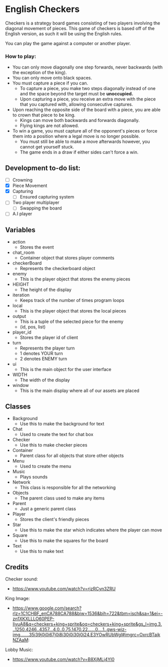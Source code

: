 # English Checkers
Checkers is a strategy board games consisting of two players involving the diagonal movement of pieces.
This game of checkers is based off of the English version, as such it will be using the English rules.

You can play the game against a computer or another player.

### How to play:
 - You can only move diagonally one step forwards, never backwards (with the exception of the king).
 - You can only move onto black spaces.
 - You must capture a piece if you can.
    - To capture a piece, you make two steps diagonally instead of one and the space beyond the target must be __unoccupied.__
    - Upon capturing a piece, you receive an extra move with the piece that you captured with, allowing consecutive captures.
 - Upon reaching the opposite side of the board with a piece, you are able to crown that piece to be king.
    - Kings can move both backwards and forwards diagonally.
    - Flying kings are not allowed.
 - To win a game, you must capture all of the opponent's pieces or force them into a position where a legal move is no longer possible.
    - You must still be able to make a move afterwards however, you cannot get yourself stuck.
    - The game ends in a draw if either sides can't force a win.

## Development to-do list:
 - [ ] Crowning
 - [X] Piece Movement
 - [X] Capturing
    - [ ] Ensured capturing system
 - [ ] Two player multiplayer
    - [ ] Swapping the board
 - [ ] A.I player

## Variables 
 - action
    - Stores the event
 - chat_room
    - Container object that stores player comments
 - checkerBoard
    - Represents the checkerboard object
 - enemy
    - This is the player object that stores the enemy pieces
 - HEIGHT
    - The height of the display
 - iteration
    - Keeps track of the number of times program loops
 - local
    - This is the player object that stores the local pieces
 - output
    - This is a tuple of the selected piece for the enemy
    - (id, pos, list)
 - player_id
    - Stores the player id of client
 - turn
    - Represents the player turn
    - 1 denotes YOUR turn
    - 2 denotes ENEMY turn
 - ui
    - This is the main object for the user interface
 - WIDTH
    - The width of the display
 - window
    - This is the main display where all of our assets are placed
## Classes
 - Background
    - Use this to make the background for text
 - Chat
    - Used to create the text for chat box
 - Checker
    - Use this to make checker pieces
 - Container
    - Parent class for all objects that store other objects
 - Menu
    - Used to create the menu
 - Music
    - Plays sounds
 - Network
    - This class is responsible for all the networking
 - Objects 
    - The parent class used to make any items
 - Parent
    - Just a generic parent class
 - Player
    - Stores the client's friendly pieces
 - Star
    - Use this to make the star which indicates where the player can move
 - Square
    - Use this to make the squares for the board
 - Text
    - Use this to make text
## Credits
Checker sound:
- https://www.youtube.com/watch?v=rjzRCyn3ZRU

King Image:
- https://www.google.com/search?rlz=1C1CHBF_enCA788CA788&biw=1536&bih=722&tbm=isch&sa=1&ei=-zn1XKXLLLO60PEP-IiyuA8&q=checkers+king+sprite&oq=checkers+king+sprite&gs_l=img.3...1250.4246..4357...4.0..0.75.1470.22......0....1..gws-wiz-img.......35i39j0j0i67j0i8i30j0i30j0i24.E3YOwRUbWgI#imgrc=OxrcBTaikNZAaM:

Lobby Music:
- https://www.youtube.com/watch?v=B8XjMLj4Yl0